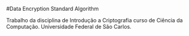 #Data Encryption Standard Algorithm 

Trabalho da disciplina de Introdução a Criptografia curso de Ciência da Computação. Universidade Federal de São Carlos.